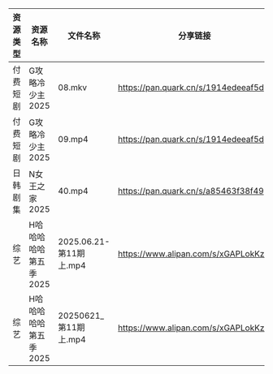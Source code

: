 | 资源类型 | 资源名称          | 文件名称                 | 分享链接                                 | 更新时间                |
| ---- | ------------- | -------------------- | ------------------------------------ | ------------------- |
| 付费短剧 | G攻略冷少主2025    | 08.mkv               | https://pan.quark.cn/s/1914edeeaf5d  | 2025-06-21 16:22:50 |
| 付费短剧 | G攻略冷少主2025    | 09.mp4               | https://pan.quark.cn/s/1914edeeaf5d  | 2025-06-21 16:22:46 |
| 日韩剧集 | N女王之家2025     | 40.mp4               | https://pan.quark.cn/s/a85463f38f49  | 2025-06-21 16:28:37 |
| 综艺   | H哈哈哈哈哈第五季2025 | 2025.06.21-第11期上.mp4 | https://www.alipan.com/s/xGAPLokKzoj | 2025-06-21 13:04:17 |
| 综艺   | H哈哈哈哈哈第五季2025 | 20250621_第11期上.mp4   | https://www.alipan.com/s/xGAPLokKzoj | 2025-06-21 14:04:18 |
